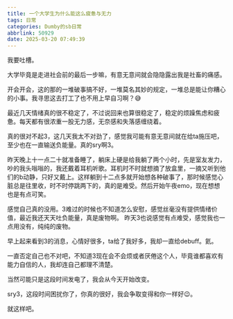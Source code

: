 ```yaml
---
title: 一个大学生为什么能这么疲惫与无力
tags: 日常
categories: Dumby的sb日常
abbrlink: 50929
date: 2025-03-20 07:49:39
---
```


我要吐槽。

<!--more-->

大学毕竟是走进社会前的最后一步嘛，有意无意间就会隐隐露出我是社畜的痛感。

开会开会，这的那的一堆破事搞不好，一堆莫名其妙的规定，一堆总是能让你糟心的小事。我寻思这去打工了也不用上早自习啊？😅

最近几天情绪真的很不稳定了，不过说回来也算很稳定了，稳定的烦躁焦虑和疲惫。每天都有很浓重一股无力感，无奈感和失落感缠绕着。

真的很对不起3，这几天我太不对劲了，感觉我可能有意无意间就在给ta施压吧，至少也在一直输送负能量。真的sry啊3。

昨天晚上十一点二十就准备睡了，躺床上硬是给我躺了两个小时，先是室友发力，吵的我头嗡嗡的，我还戴着耳机听歌。耳机时不时就想摘了放盒里，一摘又听到他们的b动静，只好又戴上。这样躺到十二点多就开始想各种破事了，那时候感觉心脏总是往里收，时不时停跳两下的，真的是难受。然后开始午夜emo，现在想想也是有点可笑。

感觉自己真的没用。3难过的时候也不知道怎么安慰，感觉丝毫没有提供情绪价值，最近我还天天吐负能量，真是废物啊。
昨天3也说感觉有点难受，感觉我也一点用没有，纯纯的废物。

早上起来看到3的消息，心情好很多，ta给了我好多，我却一直给debuff。氦。

一直否定自己也不对吧，不知道3现在会不会烦或者厌倦这个人，毕竟谁都喜欢有能力自信的人，我却连自己都理不清楚。

当然可能只是这段时间发电了，我会从今天开始改变。

sry3，这段时间困扰你了，你真的很好，我会争取变得和你一样好😉。

就这样吧。